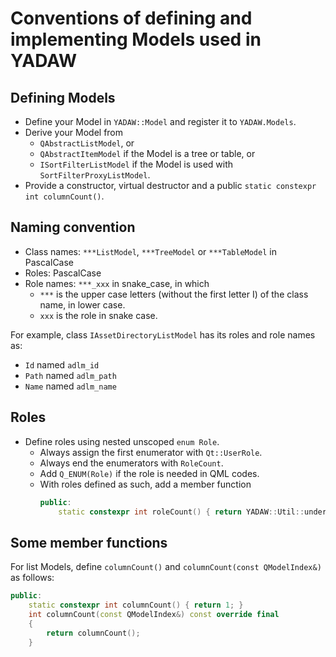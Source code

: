 # Conventions of defining and implementing Models used in YADAW

## Defining Models
- Define your Model in `YADAW::Model` and register it to `YADAW.Models`.
- Derive your Model from
  - `QAbstractListModel`, or
  - `QAbstractItemModel` if the Model is a tree or table, or
  - `ISortFilterListModel` if the 
  Model is used with `SortFilterProxyListModel`.
- Provide a constructor, virtual destructor and a public `static constexpr int
  columnCount()`.

## Naming convention
- Class names: `***ListModel`, `***TreeModel` or `***TableModel` in PascalCase
- Roles: PascalCase
- Role names: `***_xxx` in snake_case, in which
  - `***` is the upper case letters (without the first letter I) of the class
    name, in lower case.
  - `xxx` is the role in snake case.

For example, class `IAssetDirectoryListModel` has its roles and role names as:
- `Id` named `adlm_id`
- `Path` named `adlm_path`
- `Name` named `adlm_name`

## Roles
- Define roles using nested unscoped `enum Role`.
  - Always assign the first enumerator with `Qt::UserRole`.
  - Always end the enumerators with `RoleCount`.
  - Add `Q_ENUM(Role)` if the role is needed in QML codes.
  - With roles defined as such, add a member function
    ```cpp
    public:
        static constexpr int roleCount() { return YADAW::Util::underlyingValue(RoleCount) - YADAW::Util::underlyingValue(Qt::UserRole); }
    ```

## Some member functions
For list Models, define `columnCount()` and `columnCount(const QModelIndex&)`
as follows:
```cpp
public:
    static constexpr int columnCount() { return 1; }
    int columnCount(const QModelIndex&) const override final
    {
        return columnCount();
    }
```

